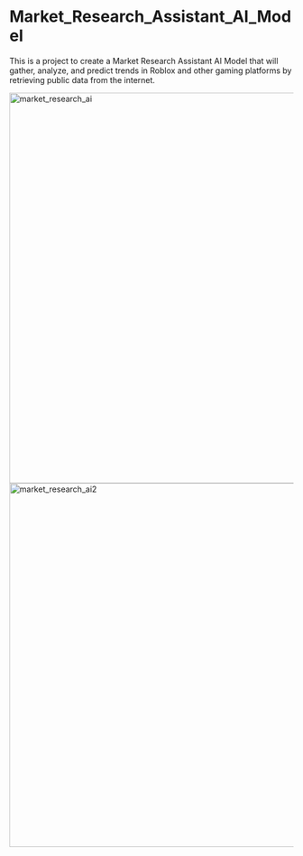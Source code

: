 # Market_Research_Assistant_AI_Model
This is a project to create a Market Research Assistant AI Model that will gather, analyze, and predict trends in Roblox and other gaming platforms by retrieving public data from the internet.

<img width="1363" height="691" alt="market_research_ai" src="https://github.com/user-attachments/assets/03a32f52-222d-42aa-855f-2afb767ab74b" />

<img width="1352" height="644" alt="market_research_ai2" src="https://github.com/user-attachments/assets/ddb72b7b-d69d-4f0d-91bf-4a9fb7bc83c2" />
